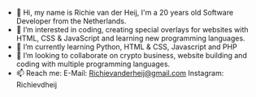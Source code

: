 - 👋 Hi, my name is Richie van der Heij, I'm a 20 years old Software Developer from the Netherlands.
- 👀 I’m interested in coding, creating special overlays for websites with HTML, CSS & JavaScript and learning new programming languages.
- 🌱 I’m currently learning Python, HTML & CSS, Javascript and PHP
- 💞️ I’m looking to collaborate on crypto business, website building and coding with multiple programming languages.
- 📫 Reach me:
  E-Mail: Richievanderheij@gmail.com
  Instagram: Richievdheij
      

<!---
Richievdheij/Richievdheij is a ✨ special ✨ repository because its `README.md` (this file) appears on your GitHub profile.
You can click the Preview link to take a look at your changes.
--->
